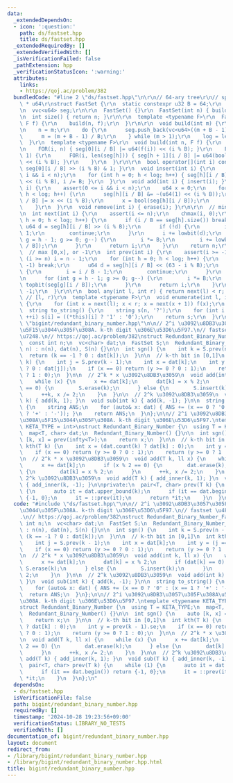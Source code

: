 ```yaml
---
data:
  _extendedDependsOn:
  - icon: ':question:'
    path: ds/fastset.hpp
    title: ds/fastset.hpp
  _extendedRequiredBy: []
  _extendedVerifiedWith: []
  _isVerificationFailed: false
  _pathExtension: hpp
  _verificationStatusIcon: ':warning:'
  attributes:
    links:
    - https://qoj.ac/problem/382
  bundledCode: "#line 2 \"ds/fastset.hpp\"\n\r\n// 64-ary tree\r\n// space: (N/63)\
    \ * u64\r\nstruct FastSet {\r\n  static constexpr u32 B = 64;\r\n  int n, log;\r\
    \n  vvc<u64> seg;\r\n\r\n  FastSet() {}\r\n  FastSet(int n) { build(n); }\r\n\r\
    \n  int size() { return n; }\r\n\r\n  template <typename F>\r\n  FastSet(int n,\
    \ F f) {\r\n    build(n, f);\r\n  }\r\n\r\n  void build(int m) {\r\n    seg.clear();\r\
    \n    n = m;\r\n    do {\r\n      seg.push_back(vc<u64>((m + B - 1) / B));\r\n\
    \      m = (m + B - 1) / B;\r\n    } while (m > 1);\r\n    log = len(seg);\r\n\
    \  }\r\n  template <typename F>\r\n  void build(int n, F f) {\r\n    build(n);\r\
    \n    FOR(i, n) { seg[0][i / B] |= u64(f(i)) << (i % B); }\r\n    FOR(h, log -\
    \ 1) {\r\n      FOR(i, len(seg[h])) { seg[h + 1][i / B] |= u64(bool(seg[h][i]))\
    \ << (i % B); }\r\n    }\r\n  }\r\n\r\n  bool operator[](int i) const { return\
    \ seg[0][i / B] >> (i % B) & 1; }\r\n  void insert(int i) {\r\n    assert(0 <=\
    \ i && i < n);\r\n    for (int h = 0; h < log; h++) { seg[h][i / B] |= u64(1)\
    \ << (i % B), i /= B; }\r\n  }\r\n  void add(int i) { insert(i); }\r\n  void erase(int\
    \ i) {\r\n    assert(0 <= i && i < n);\r\n    u64 x = 0;\r\n    for (int h = 0;\
    \ h < log; h++) {\r\n      seg[h][i / B] &= ~(u64(1) << (i % B));\r\n      seg[h][i\
    \ / B] |= x << (i % B);\r\n      x = bool(seg[h][i / B]);\r\n      i /= B;\r\n\
    \    }\r\n  }\r\n  void remove(int i) { erase(i); }\r\n\r\n  // min[x,n) or n\r\
    \n  int next(int i) {\r\n    assert(i <= n);\r\n    chmax(i, 0);\r\n    for (int\
    \ h = 0; h < log; h++) {\r\n      if (i / B == seg[h].size()) break;\r\n     \
    \ u64 d = seg[h][i / B] >> (i % B);\r\n      if (!d) {\r\n        i = i / B +\
    \ 1;\r\n        continue;\r\n      }\r\n      i += lowbit(d);\r\n      for (int\
    \ g = h - 1; g >= 0; g--) {\r\n        i *= B;\r\n        i += lowbit(seg[g][i\
    \ / B]);\r\n      }\r\n      return i;\r\n    }\r\n    return n;\r\n  }\r\n\r\n\
    \  // max [0,x], or -1\r\n  int prev(int i) {\r\n    assert(i >= -1);\r\n    if\
    \ (i >= n) i = n - 1;\r\n    for (int h = 0; h < log; h++) {\r\n      if (i ==\
    \ -1) break;\r\n      u64 d = seg[h][i / B] << (63 - i % B);\r\n      if (!d)\
    \ {\r\n        i = i / B - 1;\r\n        continue;\r\n      }\r\n      i -= __builtin_clzll(d);\r\
    \n      for (int g = h - 1; g >= 0; g--) {\r\n        i *= B;\r\n        i +=\
    \ topbit(seg[g][i / B]);\r\n      }\r\n      return i;\r\n    }\r\n    return\
    \ -1;\r\n  }\r\n\r\n  bool any(int l, int r) { return next(l) < r; }\r\n\r\n \
    \ // [l, r)\r\n  template <typename F>\r\n  void enumerate(int l, int r, F f)\
    \ {\r\n    for (int x = next(l); x < r; x = next(x + 1)) f(x);\r\n  }\r\n\r\n\
    \  string to_string() {\r\n    string s(n, '?');\r\n    for (int i = 0; i < n;\
    \ ++i) s[i] = ((*this)[i] ? '1' : '0');\r\n    return s;\r\n  }\r\n};\n#line 2\
    \ \"bigint/redundant_binary_number.hpp\"\n\n// 2^i \u3092\u8DB3\u3057\u305F\u308A\
    \u5F15\u3044\u305F\u308A. k-th digit \u306E\u53D6\u5F97.\n// fastset \u4F7F\u7528\
    \u7248.\n// https://qoj.ac/problem/382\nstruct Redundant_Binary_Number_Fast {\n\
    \  const int n;\n  vc<char> dat;\n  FastSet S;\n  Redundant_Binary_Number_Fast(int\
    \ n) : n(n), dat(n), S(n) {}\n\n  int sgn() {\n    int k = S.prev(n - 1);\n  \
    \  return (k == -1 ? 0 : dat[k]);\n  }\n\n  // k-th bit in [0,1]\n  int kth(int\
    \ k) {\n    int j = S.prev(k - 1);\n    int x = dat[k];\n    int y = (j == -1\
    \ ? 0 : dat[j]);\n    if (x == 0) return (y >= 0 ? 0 : 1);\n    return (y >= 0\
    \ ? 1 : 0);\n  }\n\n  // 2^k * x \u3092\u8DB3\u3059\n  void add(int k, ll x) {\n\
    \    while (x) {\n      x += dat[k];\n      dat[k] = x % 2;\n      if (dat[k]\
    \ == 0) {\n        S.erase(k);\n      } else {\n        S.insert(k);\n      }\n\
    \      ++k, x /= 2;\n    }\n  }\n\n  // 2^k \u3092\u8DB3\u3059\n  void add(int\
    \ k) { add(k, 1); }\n  void sub(int k) { add(k, -1); }\n\n  string to_string()\
    \ {\n    string ANS;\n    for (auto& x: dat) { ANS += (x == 0 ? '0' : (x == 1\
    \ ? '+' : '-')); }\n    return ANS;\n  }\n};\n\n// 2^i \u3092\u8DB3\u3057\u305F\
    \u308A\u5F15\u3044\u305F\u308A. k-th digit \u306E\u53D6\u5F97.\ntemplate <typename\
    \ KETA_TYPE = int>\nstruct Redundant_Binary_Number {\n  using T = KETA_TYPE;\n\
    \  map<T, char> dat;\n  Redundant_Binary_Number() {}\n\n  int sgn() {\n    auto\
    \ [k, x] = prev(infty<T>);\n    return x;\n  }\n\n  // k-th bit in [0,1]\n  int\
    \ kth(T k) {\n    int x = (dat.count(k) ? dat[k] : 0);\n    int y = prev(k - 1).se;\n\
    \    if (x == 0) return (y >= 0 ? 0 : 1);\n    return (y >= 0 ? 1 : 0);\n  }\n\
    \n  // 2^k * x \u3092\u8DB3\u3059\n  void add(T k, ll x) {\n    while (x) {\n\
    \      x += dat[k];\n      if (x % 2 == 0) {\n        dat.erase(k);\n      } else\
    \ {\n        dat[k] = x % 2;\n      }\n      ++k, x /= 2;\n    }\n  }\n\n  //\
    \ 2^k \u3092\u8DB3\u3059\n  void add(T k) { add_inner(k, 1); }\n  void sub(T k)\
    \ { add_inner(k, -1); }\n\nprivate:\n  pair<T, char> prev(T k) {\n    while (1)\
    \ {\n      auto it = dat.upper_bound(k);\n      if (it == dat.begin()) return\
    \ {-1, 0};\n      it = ::prev(it);\n      return *it;\n    }\n  }\n};\n"
  code: "#include \"ds/fastset.hpp\"\n\n// 2^i \u3092\u8DB3\u3057\u305F\u308A\u5F15\
    \u3044\u305F\u308A. k-th digit \u306E\u53D6\u5F97.\n// fastset \u4F7F\u7528\u7248\
    .\n// https://qoj.ac/problem/382\nstruct Redundant_Binary_Number_Fast {\n  const\
    \ int n;\n  vc<char> dat;\n  FastSet S;\n  Redundant_Binary_Number_Fast(int n)\
    \ : n(n), dat(n), S(n) {}\n\n  int sgn() {\n    int k = S.prev(n - 1);\n    return\
    \ (k == -1 ? 0 : dat[k]);\n  }\n\n  // k-th bit in [0,1]\n  int kth(int k) {\n\
    \    int j = S.prev(k - 1);\n    int x = dat[k];\n    int y = (j == -1 ? 0 : dat[j]);\n\
    \    if (x == 0) return (y >= 0 ? 0 : 1);\n    return (y >= 0 ? 1 : 0);\n  }\n\
    \n  // 2^k * x \u3092\u8DB3\u3059\n  void add(int k, ll x) {\n    while (x) {\n\
    \      x += dat[k];\n      dat[k] = x % 2;\n      if (dat[k] == 0) {\n       \
    \ S.erase(k);\n      } else {\n        S.insert(k);\n      }\n      ++k, x /=\
    \ 2;\n    }\n  }\n\n  // 2^k \u3092\u8DB3\u3059\n  void add(int k) { add(k, 1);\
    \ }\n  void sub(int k) { add(k, -1); }\n\n  string to_string() {\n    string ANS;\n\
    \    for (auto& x: dat) { ANS += (x == 0 ? '0' : (x == 1 ? '+' : '-')); }\n  \
    \  return ANS;\n  }\n};\n\n// 2^i \u3092\u8DB3\u3057\u305F\u308A\u5F15\u3044\u305F\
    \u308A. k-th digit \u306E\u53D6\u5F97.\ntemplate <typename KETA_TYPE = int>\n\
    struct Redundant_Binary_Number {\n  using T = KETA_TYPE;\n  map<T, char> dat;\n\
    \  Redundant_Binary_Number() {}\n\n  int sgn() {\n    auto [k, x] = prev(infty<T>);\n\
    \    return x;\n  }\n\n  // k-th bit in [0,1]\n  int kth(T k) {\n    int x = (dat.count(k)\
    \ ? dat[k] : 0);\n    int y = prev(k - 1).se;\n    if (x == 0) return (y >= 0\
    \ ? 0 : 1);\n    return (y >= 0 ? 1 : 0);\n  }\n\n  // 2^k * x \u3092\u8DB3\u3059\
    \n  void add(T k, ll x) {\n    while (x) {\n      x += dat[k];\n      if (x %\
    \ 2 == 0) {\n        dat.erase(k);\n      } else {\n        dat[k] = x % 2;\n\
    \      }\n      ++k, x /= 2;\n    }\n  }\n\n  // 2^k \u3092\u8DB3\u3059\n  void\
    \ add(T k) { add_inner(k, 1); }\n  void sub(T k) { add_inner(k, -1); }\n\nprivate:\n\
    \  pair<T, char> prev(T k) {\n    while (1) {\n      auto it = dat.upper_bound(k);\n\
    \      if (it == dat.begin()) return {-1, 0};\n      it = ::prev(it);\n      return\
    \ *it;\n    }\n  }\n};\n"
  dependsOn:
  - ds/fastset.hpp
  isVerificationFile: false
  path: bigint/redundant_binary_number.hpp
  requiredBy: []
  timestamp: '2024-10-28 19:23:56+09:00'
  verificationStatus: LIBRARY_NO_TESTS
  verifiedWith: []
documentation_of: bigint/redundant_binary_number.hpp
layout: document
redirect_from:
- /library/bigint/redundant_binary_number.hpp
- /library/bigint/redundant_binary_number.hpp.html
title: bigint/redundant_binary_number.hpp
---
```

